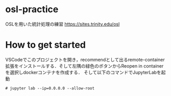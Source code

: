 # osl-practice
OSLを用いた統計処理の練習 https://sites.trinity.edu/osl

# How to get started
VSCodeでこのプロジェクトを開き，recommendとして出るremote-container拡張をインストールする．そして左隅の緑色のボタンからReopen in containerを選択しdockerコンテナを作成する．
そして以下のコマンドでJupyterLabを起動

```
# jupyter lab --ip=0.0.0.0 --allow-root
```
